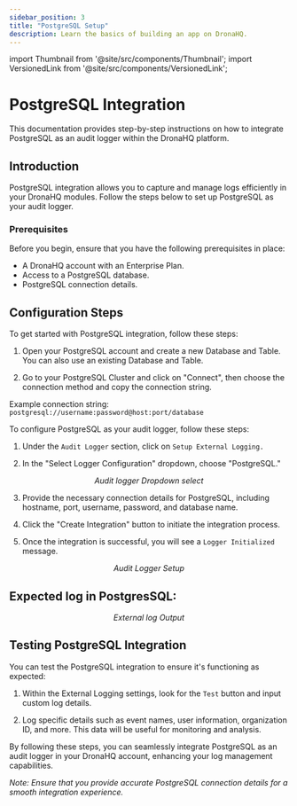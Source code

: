 ```yaml
---
sidebar_position: 3
title: "PostgreSQL Setup"
description: Learn the basics of building an app on DronaHQ.
---
```


import Thumbnail from '@site/src/components/Thumbnail';
import VersionedLink from '@site/src/components/VersionedLink';

# PostgreSQL Integration

This documentation provides step-by-step instructions on how to integrate PostgreSQL as an audit logger within the DronaHQ platform.

## Introduction

PostgreSQL integration allows you to capture and manage logs efficiently in your DronaHQ modules. Follow the steps below to set up PostgreSQL as your audit logger.

### Prerequisites

Before you begin, ensure that you have the following prerequisites in place:

- A DronaHQ account with an Enterprise Plan.
- Access to a PostgreSQL database.
- PostgreSQL connection details.

## Configuration Steps

To get started with PostgreSQL integration, follow these steps:

1. Open your PostgreSQL account and create a new Database and Table. You can also use an existing Database and Table.

2. Go to your PostgreSQL Cluster and click on "Connect", then choose the connection method and copy the connection string.

Example connection string: `postgresql://username:password@host:port/database`

To configure PostgreSQL as your audit logger, follow these steps:

1. Under the `Audit Logger` section, click on `Setup External Logging.`

2. In the "Select Logger Configuration" dropdown, choose "PostgreSQL."

<figure>
  <Thumbnail src="/img/audit-logger/dropdown-logger.png" alt="Audit logger Dropdown select" width='100%'/>
  <figcaption align="center"><i>Audit logger Dropdown select</i></figcaption>
</figure>

3. Provide the necessary connection details for PostgreSQL, including hostname, port, username, password, and database name.

4. Click the "Create Integration" button to initiate the integration process.

5. Once the integration is successful, you will see a `Logger Initialized` message.

<figure>
  <Thumbnail src="/img/audit-logger/audit-logger-setup.png" alt="Audit Logger Setup" width='100%'/>
  <figcaption align="center"><i>Audit Logger Setup</i></figcaption>
</figure>

## Expected log in PostgresSQL:

<figure>
  <Thumbnail src="/img/audit-logger/output-postgres.png" alt="External log Output" width='100%'/>
  <figcaption align = "center"><i>External log Output</i></figcaption>
</figure>

## Testing PostgreSQL Integration

You can test the PostgreSQL integration to ensure it's functioning as expected:

1. Within the External Logging settings, look for the `Test` button and input custom log details.

2. Log specific details such as event names, user information, organization ID, and more. This data will be useful for monitoring and analysis.

By following these steps, you can seamlessly integrate PostgreSQL as an audit logger in your DronaHQ account, enhancing your log management capabilities.

*Note: Ensure that you provide accurate PostgreSQL connection details for a smooth integration experience.*
